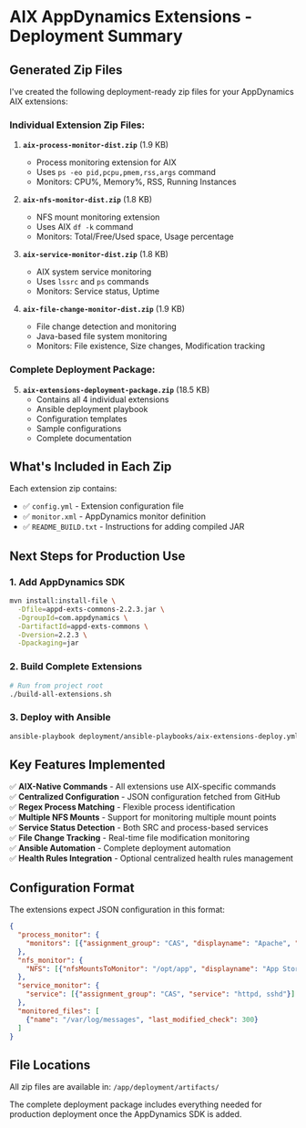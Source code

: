 # AIX AppDynamics Extensions - Deployment Summary

## Generated Zip Files

I've created the following deployment-ready zip files for your AppDynamics AIX extensions:

### Individual Extension Zip Files:

1. **`aix-process-monitor-dist.zip`** (1.9 KB)
   - Process monitoring extension for AIX
   - Uses `ps -eo pid,pcpu,pmem,rss,args` command
   - Monitors: CPU%, Memory%, RSS, Running Instances

2. **`aix-nfs-monitor-dist.zip`** (1.8 KB)  
   - NFS mount monitoring extension
   - Uses AIX `df -k` command
   - Monitors: Total/Free/Used space, Usage percentage

3. **`aix-service-monitor-dist.zip`** (1.8 KB)
   - AIX system service monitoring
   - Uses `lssrc` and `ps` commands  
   - Monitors: Service status, Uptime

4. **`aix-file-change-monitor-dist.zip`** (1.9 KB)
   - File change detection and monitoring
   - Java-based file system monitoring
   - Monitors: File existence, Size changes, Modification tracking

### Complete Deployment Package:

5. **`aix-extensions-deployment-package.zip`** (18.5 KB)
   - Contains all 4 individual extensions
   - Ansible deployment playbook
   - Configuration templates  
   - Sample configurations
   - Complete documentation

## What's Included in Each Zip

Each extension zip contains:
- ✅ `config.yml` - Extension configuration file
- ✅ `monitor.xml` - AppDynamics monitor definition
- ✅ `README_BUILD.txt` - Instructions for adding compiled JAR

## Next Steps for Production Use

### 1. Add AppDynamics SDK
```bash
mvn install:install-file \
  -Dfile=appd-exts-commons-2.2.3.jar \
  -DgroupId=com.appdynamics \
  -DartifactId=appd-exts-commons \
  -Dversion=2.2.3 \
  -Dpackaging=jar
```

### 2. Build Complete Extensions
```bash
# Run from project root
./build-all-extensions.sh
```

### 3. Deploy with Ansible
```bash
ansible-playbook deployment/ansible-playbooks/aix-extensions-deploy.yml
```

## Key Features Implemented

✅ **AIX-Native Commands** - All extensions use AIX-specific commands  
✅ **Centralized Configuration** - JSON configuration fetched from GitHub  
✅ **Regex Process Matching** - Flexible process identification  
✅ **Multiple NFS Mounts** - Support for monitoring multiple mount points  
✅ **Service Status Detection** - Both SRC and process-based services  
✅ **File Change Tracking** - Real-time file modification monitoring  
✅ **Ansible Automation** - Complete deployment automation  
✅ **Health Rules Integration** - Optional centralized health rules management  

## Configuration Format

The extensions expect JSON configuration in this format:
```json
{
  "process_monitor": {
    "monitors": [{"assignment_group": "CAS", "displayname": "Apache", "regex": "/usr/sbin/httpd.*"}]
  },
  "nfs_monitor": {
    "NFS": [{"nfsMountsToMonitor": "/opt/app", "displayname": "App Storage"}]  
  },
  "service_monitor": {
    "service": [{"assignment_group": "CAS", "service": "httpd, sshd"}]
  },
  "monitored_files": [
    {"name": "/var/log/messages", "last_modified_check": 300}
  ]
}
```

## File Locations

All zip files are available in: `/app/deployment/artifacts/`

The complete deployment package includes everything needed for production deployment once the AppDynamics SDK is added.